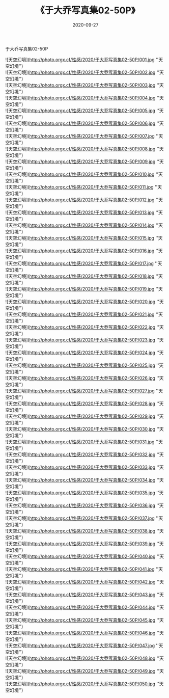 ﻿---
layout: post
title:  《于大乔写真集02-50P》
date:   2020-09-27
img: http://photo.orgx.cf/性感/2020/于大乔写真集02-50P/000.jpg
tags: [美女, 性感, 泳衣]
---

于大乔写真集02-50P



![天空幻境](http://photo.orgx.cf/性感/2020/于大乔写真集02-50P/001.jpg ''天空幻境'') <br>
![天空幻境](http://photo.orgx.cf/性感/2020/于大乔写真集02-50P/002.jpg ''天空幻境'') <br>
![天空幻境](http://photo.orgx.cf/性感/2020/于大乔写真集02-50P/003.jpg ''天空幻境'') <br>
![天空幻境](http://photo.orgx.cf/性感/2020/于大乔写真集02-50P/004.jpg ''天空幻境'') <br>
![天空幻境](http://photo.orgx.cf/性感/2020/于大乔写真集02-50P/005.jpg ''天空幻境'') <br>
![天空幻境](http://photo.orgx.cf/性感/2020/于大乔写真集02-50P/006.jpg ''天空幻境'') <br>
![天空幻境](http://photo.orgx.cf/性感/2020/于大乔写真集02-50P/007.jpg ''天空幻境'') <br>
![天空幻境](http://photo.orgx.cf/性感/2020/于大乔写真集02-50P/008.jpg ''天空幻境'') <br>
![天空幻境](http://photo.orgx.cf/性感/2020/于大乔写真集02-50P/009.jpg ''天空幻境'') <br>
![天空幻境](http://photo.orgx.cf/性感/2020/于大乔写真集02-50P/010.jpg ''天空幻境'') <br>
![天空幻境](http://photo.orgx.cf/性感/2020/于大乔写真集02-50P/011.jpg ''天空幻境'') <br>
![天空幻境](http://photo.orgx.cf/性感/2020/于大乔写真集02-50P/012.jpg ''天空幻境'') <br>
![天空幻境](http://photo.orgx.cf/性感/2020/于大乔写真集02-50P/013.jpg ''天空幻境'') <br>
![天空幻境](http://photo.orgx.cf/性感/2020/于大乔写真集02-50P/014.jpg ''天空幻境'') <br>
![天空幻境](http://photo.orgx.cf/性感/2020/于大乔写真集02-50P/015.jpg ''天空幻境'') <br>
![天空幻境](http://photo.orgx.cf/性感/2020/于大乔写真集02-50P/016.jpg ''天空幻境'') <br>
![天空幻境](http://photo.orgx.cf/性感/2020/于大乔写真集02-50P/017.jpg ''天空幻境'') <br>
![天空幻境](http://photo.orgx.cf/性感/2020/于大乔写真集02-50P/018.jpg ''天空幻境'') <br>
![天空幻境](http://photo.orgx.cf/性感/2020/于大乔写真集02-50P/019.jpg ''天空幻境'') <br>
![天空幻境](http://photo.orgx.cf/性感/2020/于大乔写真集02-50P/020.jpg ''天空幻境'') <br>
![天空幻境](http://photo.orgx.cf/性感/2020/于大乔写真集02-50P/021.jpg ''天空幻境'') <br>
![天空幻境](http://photo.orgx.cf/性感/2020/于大乔写真集02-50P/022.jpg ''天空幻境'') <br>
![天空幻境](http://photo.orgx.cf/性感/2020/于大乔写真集02-50P/023.jpg ''天空幻境'') <br>
![天空幻境](http://photo.orgx.cf/性感/2020/于大乔写真集02-50P/024.jpg ''天空幻境'') <br>
![天空幻境](http://photo.orgx.cf/性感/2020/于大乔写真集02-50P/025.jpg ''天空幻境'') <br>
![天空幻境](http://photo.orgx.cf/性感/2020/于大乔写真集02-50P/026.jpg ''天空幻境'') <br>
![天空幻境](http://photo.orgx.cf/性感/2020/于大乔写真集02-50P/027.jpg ''天空幻境'') <br>
![天空幻境](http://photo.orgx.cf/性感/2020/于大乔写真集02-50P/028.jpg ''天空幻境'') <br>
![天空幻境](http://photo.orgx.cf/性感/2020/于大乔写真集02-50P/029.jpg ''天空幻境'') <br>
![天空幻境](http://photo.orgx.cf/性感/2020/于大乔写真集02-50P/030.jpg ''天空幻境'') <br>
![天空幻境](http://photo.orgx.cf/性感/2020/于大乔写真集02-50P/031.jpg ''天空幻境'') <br>
![天空幻境](http://photo.orgx.cf/性感/2020/于大乔写真集02-50P/032.jpg ''天空幻境'') <br>
![天空幻境](http://photo.orgx.cf/性感/2020/于大乔写真集02-50P/033.jpg ''天空幻境'') <br>
![天空幻境](http://photo.orgx.cf/性感/2020/于大乔写真集02-50P/034.jpg ''天空幻境'') <br>
![天空幻境](http://photo.orgx.cf/性感/2020/于大乔写真集02-50P/035.jpg ''天空幻境'') <br>
![天空幻境](http://photo.orgx.cf/性感/2020/于大乔写真集02-50P/036.jpg ''天空幻境'') <br>
![天空幻境](http://photo.orgx.cf/性感/2020/于大乔写真集02-50P/037.jpg ''天空幻境'') <br>
![天空幻境](http://photo.orgx.cf/性感/2020/于大乔写真集02-50P/038.jpg ''天空幻境'') <br>
![天空幻境](http://photo.orgx.cf/性感/2020/于大乔写真集02-50P/039.jpg ''天空幻境'') <br>
![天空幻境](http://photo.orgx.cf/性感/2020/于大乔写真集02-50P/040.jpg ''天空幻境'') <br>
![天空幻境](http://photo.orgx.cf/性感/2020/于大乔写真集02-50P/041.jpg ''天空幻境'') <br>
![天空幻境](http://photo.orgx.cf/性感/2020/于大乔写真集02-50P/042.jpg ''天空幻境'') <br>
![天空幻境](http://photo.orgx.cf/性感/2020/于大乔写真集02-50P/043.jpg ''天空幻境'') <br>
![天空幻境](http://photo.orgx.cf/性感/2020/于大乔写真集02-50P/044.jpg ''天空幻境'') <br>
![天空幻境](http://photo.orgx.cf/性感/2020/于大乔写真集02-50P/045.jpg ''天空幻境'') <br>
![天空幻境](http://photo.orgx.cf/性感/2020/于大乔写真集02-50P/046.jpg ''天空幻境'') <br>
![天空幻境](http://photo.orgx.cf/性感/2020/于大乔写真集02-50P/047.jpg ''天空幻境'') <br>
![天空幻境](http://photo.orgx.cf/性感/2020/于大乔写真集02-50P/048.jpg ''天空幻境'') <br>
![天空幻境](http://photo.orgx.cf/性感/2020/于大乔写真集02-50P/049.jpg ''天空幻境'') <br>
![天空幻境](http://photo.orgx.cf/性感/2020/于大乔写真集02-50P/050.jpg ''天空幻境'') <br>